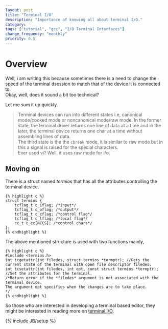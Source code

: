 ```yaml
---
layout: post
title: "Terminal I/O"
description: "Importance of knowing all about terminal I/O."
category:
tags: ["tutorial", "gcc", "I/O Terminal Interfaces"]
change_frequency: "monthly"
priority: 0.5
---
```


# Overview  

Well, i am writing this because sometimes there is a need to change the speed of the terminal dsession to match that of the device it is connected to.  
Okay, well, does it sound a bit too technical?  

Let me sum it up quickly.

>Terminal devices can run into different states i.e, canonical mode/cooked mode or noncanonical mode/raw mode. In the former state, the terminal driver returns one line of data at a time and in the later, the terminal device returns one char at a time without assembling lines of data.  
>The third state is the the <code>cbreak</code> mode, it is similar to raw mode but in this a signal is raised for the special characters.  
>Ever used vi? Well, it uses raw mode for i/o.

## Moving on

There is a struct named *termios* that has all the attributes controlling the terminal device.   

	{% highlight c %}
	struct termios {
		tcflag_t c_iflag; /*input*/
		tcflag_t c_oflag; /*output*/
		tcflag_t c_cflag; /*control flag*/
		tcflag_t c_lflag; /*local flag*/
		cc_t c_cc[NCCS]; /*control chars*/
	};
	{% endhighlight %}

The above mentioned structure is used with two functions mainly,

	{% highlight c %}
	#include <termios.h>
	int tcgetattr(int filedes, struct termios *termptr); //Gets the current state of the terminal with open file descriptor filedes.
	int tcsetattr(int filedes, int opt, const struct termios *termptr); //Set the attributes for the terminal.
	/*Return error if the *filedes* argument is not associated with the terminal device.
	The argument opt specifies when the changes are to take place.
	*/
	{% endhighlight %}

So those who are interested in developing a terminal based editor, they might be interested in reading more on [terminal I/O](http://www.lafn.org/~dave/linux/terminalIO.html).

{% include JB/setup %}
